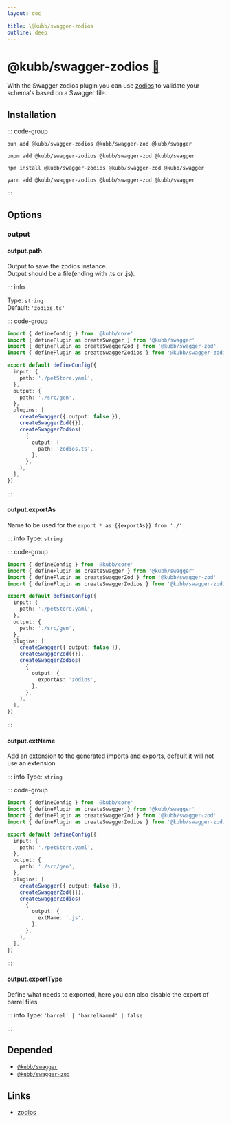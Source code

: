 ```yaml
---
layout: doc

title: \@kubb/swagger-zodios
outline: deep
---
```


# @kubb/swagger-zodios <a href="https://paka.dev/npm/@kubb/swagger-zodios@latest/api">🦙</a>

With the Swagger zodios plugin you can use [zodios](https://github.com/ecyrbe/zodios) to validate your schema's based on a Swagger file.

## Installation

::: code-group

```shell [bun <img src="/feature/bun.svg"/>]
bun add @kubb/swagger-zodios @kubb/swagger-zod @kubb/swagger
```

```shell [pnpm <img src="/feature/pnpm.svg"/>]
pnpm add @kubb/swagger-zodios @kubb/swagger-zod @kubb/swagger
```

```shell [npm <img src="/feature/npm.svg"/>]
npm install @kubb/swagger-zodios @kubb/swagger-zod @kubb/swagger
```

```shell [yarn <img src="/feature/yarn.svg"/>]
yarn add @kubb/swagger-zodios @kubb/swagger-zod @kubb/swagger
```

:::

## Options

### output

#### output.path

Output to save the zodios instance. <br/>
Output should be a file(ending with .ts or .js).

::: info

Type: `string` <br/>
Default: `'zodios.ts'`

::: code-group

```typescript [kubb.config.js]
import { defineConfig } from '@kubb/core'
import { definePlugin as createSwagger } from '@kubb/swagger'
import { definePlugin as createSwaggerZod } from '@kubb/swagger-zod'
import { definePlugin as createSwaggerZodios } from '@kubb/swagger-zodios'

export default defineConfig({
  input: {
    path: './petStore.yaml',
  },
  output: {
    path: './src/gen',
  },
  plugins: [
    createSwagger({ output: false }),
    createSwaggerZod({}),
    createSwaggerZodios(
      {
        output: {
          path: 'zodios.ts',
        },
      },
    ),
  ],
})
```

:::

#### output.exportAs

Name to be used for the `export * as {{exportAs}} from './'`

::: info
Type: `string` <br/>

::: code-group

```typescript [kubb.config.js]
import { defineConfig } from '@kubb/core'
import { definePlugin as createSwagger } from '@kubb/swagger'
import { definePlugin as createSwaggerZod } from '@kubb/swagger-zod'
import { definePlugin as createSwaggerZodios } from '@kubb/swagger-zodios'

export default defineConfig({
  input: {
    path: './petStore.yaml',
  },
  output: {
    path: './src/gen',
  },
  plugins: [
    createSwagger({ output: false }),
    createSwaggerZod({}),
    createSwaggerZodios(
      {
        output: {
          exportAs: 'zodios',
        },
      },
    ),
  ],
})
```

:::

#### output.extName

Add an extension to the generated imports and exports, default it will not use an extension

::: info
Type: `string` <br/>

::: code-group

```typescript [kubb.config.js]
import { defineConfig } from '@kubb/core'
import { definePlugin as createSwagger } from '@kubb/swagger'
import { definePlugin as createSwaggerZod } from '@kubb/swagger-zod'
import { definePlugin as createSwaggerZodios } from '@kubb/swagger-zodios'

export default defineConfig({
  input: {
    path: './petStore.yaml',
  },
  output: {
    path: './src/gen',
  },
  plugins: [
    createSwagger({ output: false }),
    createSwaggerZod({}),
    createSwaggerZodios(
      {
        output: {
          extName: '.js',
        },
      },
    ),
  ],
})
```

:::

#### output.exportType

Define what needs to exported, here you can also disable the export of barrel files

::: info
Type: `'barrel' | 'barrelNamed' | false` <br/>

:::

## Depended

- [`@kubb/swagger`](/plugins/swagger/)
- [`@kubb/swagger-zod`](/plugins/swagger-zod/)

## Links

- [zodios](https://github.com/ecyrbe/zodios)
